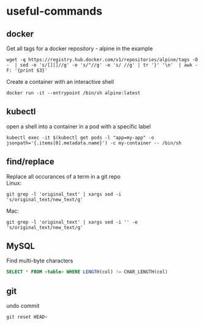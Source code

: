 # useful-commands

## docker

Get all tags for a docker repository - alpine in the example
```shell
wget -q https://registry.hub.docker.com/v1/repositories/alpine/tags -O -  | sed -e 's/[][]//g' -e 's/"//g' -e 's/ //g' | tr '}' '\n'  | awk -F: '{print $3}'
```

Create a container with an interactive shell
```shell
docker run -it --entrypoint /bin/sh alpine:latest
```

## kubectl

open a shell into a container in a pod with a specific label
```shell
kubectl exec -it $(kubectl get pods -l "app=my-app" -o jsonpath='{.items[0].metadata.name}') -c my-container -- /bin/sh
```

## find/replace

Replace all occurances of a term in a git repo\
Linux:
```shell
git grep -l 'original_text' | xargs sed -i 's/original_text/new_text/g'
```
Mac:
```shell
git grep -l 'original_text' | xargs sed -i '' -e 's/original_text/new_text/g'
```

## MySQL

Find multi-byte characters
```sql
SELECT * FROM <table> WHERE LENGTH(col) != CHAR_LENGTH(col)
```

## git

undo commit
```shell
git reset HEAD~
```
